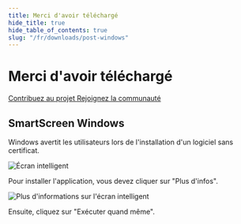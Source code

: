 ```yaml
---
title: Merci d'avoir téléchargé
hide_title: true
hide_table_of_contents: true
slug: "/fr/downloads/post-windows"
---
```


<div className="text-center margin-top--xl">

# Merci d'avoir téléchargé

<div className="row margin-bottom--lg padding--sm flex-center">
<a className="button button--outline button--warning button--lg margin--sm" href="/contributing">
  Contribuez au projet
</a>
<a className="button button--outline button--info button--lg margin--sm" href="https://linwood.dev/matrix">
  Rejoignez la communauté
</a>

</div>

## SmartScreen Windows


Windows avertit les utilisateurs lors de l'installation d'un logiciel sans certificat.

![Écran intelligent](/img/smart-screen.png)

Pour installer l'application, vous devez cliquer sur "Plus d'infos".

![Plus d'informations sur l'écran intelligent](/img/smart-screen-more-info.png)

Ensuite, cliquez sur "Exécuter quand même".

</div>
